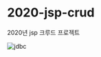 # 2020-jsp-crud
2020년 jsp 크루드 프로젝트

![jdbc](https://user-images.githubusercontent.com/55534787/103405728-73380f80-4b9b-11eb-9308-66c1a7918a9e.png)
